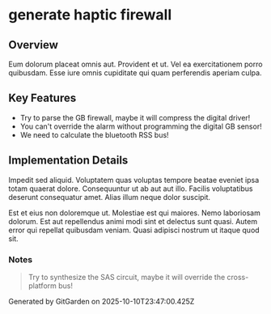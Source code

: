 # generate haptic firewall

## Overview
Eum dolorum placeat omnis aut. Provident et ut. Vel ea exercitationem porro quibusdam. Esse iure omnis cupiditate qui quam perferendis aperiam culpa.

## Key Features
- Try to parse the GB firewall, maybe it will compress the digital driver!
- You can't override the alarm without programming the digital GB sensor!
- We need to calculate the bluetooth RSS bus!

## Implementation Details
Impedit sed aliquid. Voluptatem quas voluptas tempore beatae eveniet ipsa totam quaerat dolore. Consequuntur ut ab aut aut illo. Facilis voluptatibus deserunt consequatur amet. Alias illum neque dolor suscipit.
 Est et eius non doloremque ut. Molestiae est qui maiores. Nemo laboriosam dolorum. Est aut repellendus animi modi sint et delectus sunt quasi. Autem error qui repellat quibusdam veniam. Quasi adipisci nostrum ut itaque quod sit.

### Notes
> Try to synthesize the SAS circuit, maybe it will override the cross-platform bus!

Generated by GitGarden on 2025-10-10T23:47:00.425Z